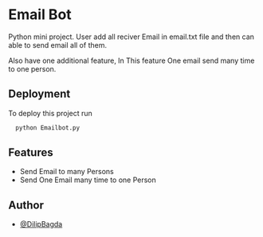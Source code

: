 # Email Bot

Python mini project. User add all reciver Email
in email.txt file and then can able to send email all 
of them.

Also have one additional feature, In This feature
One  email send many time to one person.
## Deployment

To deploy this project run

```bash
  python Emailbot.py
```

  
## Features

- Send Email to many Persons
- Send One Email many time to one Person

  
## Author

- [@DilipBagda](https://www.github.com/DilipBagda)

  